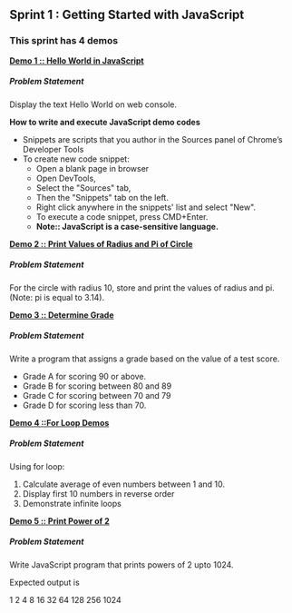 ## Sprint 1 : Getting Started with JavaScript

### This sprint has 4 demos

[**Demo 1 :: Hello World in JavaScript**](demo-1-hello-world.js)

##### Problem Statement

Display the text Hello World on web console.

**How to write and execute JavaScript demo codes**

- Snippets are scripts that you author in the Sources panel of Chrome’s Developer Tools​
- To create new code snippet: ​
    - Open a blank page in browser​
    - Open DevTools, ​
    - Select the "Sources" tab, ​
    - Then the "Snippets" tab on the left. ​
    - Right click anywhere in the snippets' list and select "New".​
    - To execute a code snippet, press CMD+Enter.​
    - **Note:: JavaScript is a case-sensitive language.​**​

[**Demo 2 :: Print Values of Radius and Pi of Circle**](demo-2-print-radius-and-pi.js)

##### Problem Statement

For the circle with radius 10, store and print the values of radius and pi. (Note: pi is equal to 3.14).

[**Demo 3 :: Determine Grade**](demo-3-determine-grade.js)

##### Problem Statement

Write a program that assigns a grade based on the value of a test score.
- Grade A for scoring 90 or above.​
- Grade B for scoring between 80 and 89​
- Grade C for scoring between 70 and 79​
- Grade D for scoring less than 70.​

[**Demo 4 ::For Loop Demos**](demo-4-for-loop-demos.js)

##### Problem Statement

Using for loop:
1. Calculate average of even numbers between 1 and 10.
2. Display first 10 numbers in reverse order
3. Demonstrate infinite loops

[**Demo 5 :: Print Power of 2**](demo-5-power-of-2.js)

##### Problem Statement

Write JavaScript program that prints powers of 2 upto 1024.

Expected output is

1 2 4 8 16 32 64 128 256 1024

